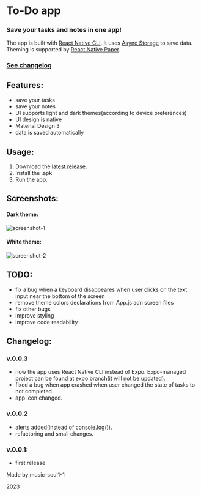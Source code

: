 # To-Do app

### Save your tasks and notes in one app!
The app is built with [React Native CLI](https://reactnative.dev/).
It uses [Async Storage](https://react-native-async-storage.github.io/async-storage/) to save data.
Theming is supported by [React Native Paper](https://reactnativepaper.com/).

### [See changelog](https://github.com/music-soul1-1/to-do-app#changelog)

## Features:
* save your tasks
* save your notes
* UI supports light and dark themes(according to device preferences)
* UI design is native
* Material Design 3
* data is saved automatically

## Usage:
1. Download the [latest release](https://github.com/music-soul1-1/to-do-app/releases).
2. Install the .apk
3. Run the app.

## Screenshots:

#### Dark theme:
![screenshot-1](https://user-images.githubusercontent.com/72669184/235497284-63635ed7-65b5-4934-80e7-31dcb0ae691f.jpg)
#### White theme:
![screenshot-2](https://user-images.githubusercontent.com/72669184/235497290-4255c0e5-6c9c-4c08-b33e-6f663d485f96.jpg)


## TODO:
* fix a bug when a keyboard disappeares when user clicks on the text input near the bottom of the screen
* remove theme colors declarations from App.js adn screen files
* fix other bugs
* improve styling
* improve code readability

## Changelog:

### v.0.0.3
* now the app uses React Native CLI instead of Expo. Expo-managed project can be found at expo branch(it will not be updated).
* fixed a bug when app crashed when user changed the state of tasks to not completed.
* app icon changed.

### v.0.0.2
* alerts added(instead of console.log()).
* refactoring and small changes.

### v.0.0.1:
* first release


Made by music-soul1-1

2023
